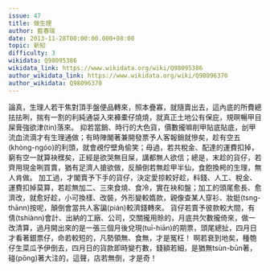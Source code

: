 ```yaml
---
issue: 47
title: 做生理
author: 藍春瑞
date: 2013-11-28T00:00:00.000+08:00
topic: 新知
difficulty: 3
wikidata: Q98095386
wikidata_link: https://www.wikidata.org/wiki/Q98095386
author_wikidata_link: https://www.wikidata.org/wiki/Q98096370
author_wikidata: Q98096370
---
```

論真，生理人若干焦對頂手盤便品轉來，照本疊寡，就隨賣出去，這內底的所費總抾抾咧，揣有一割的利純通袋入來褲橐仔燒燒，就真正土地公有保庇，規暝暢甲目屎膏強欲津(tin)落來。
抑若當銷、時行的大色貨，價數攏嘛削甲貼底貼底，刣甲流血流滴才有生理通做；有時陣閣著兼開發票予人客報銷就慘矣，趁有空五(khòng-ngóo)的利頭，就會覕佇壁角偷笑；毋過，若共稅金、配達的運費扣掉，窮有空一就算袂䆀矣，正經是欲哭無目屎，講都無人欲信；總是，末趁的貨仔，若齊用現金咧買賣，猶有足濟人搶欲做，反顛倒若無趁甲半仙，食飽換枵的生理，無人肯做。
加工過，才閣賣予下手的貨仔，決定愛掠較好趁，料錢、人工、稅金、運費扣掉莫算，若趁無加二、三來食燒、食冷，實在袂和盤；加工的頭尾愈長、愈濟改，就愈好趁，小可換樣、改裝，外形變較媠款，親像查某人穿衫、妝娗(tsng-thānn)按呢，顛倒會當共人客諞(pián)較濟錢轉來。
貨仔若賣予彼款較大間，有倩(tshiànn)會計、出納的工廠、公司，交關攏用賒的，月底共欠數攏倚來，做一改清算，過月開出來的是一張三個月後兌現(tuī-hiān)的期票，頭尾總扯，四月日才看著銀票仔，命若較短的，凡勢領無、食無，才是冤枉！
啊若衰到地矣，種匏仔生菜瓜予伊倒去，四月日的貨款即時變冇數，錢額若細，是猶無tsùn-būn著，碰(pōng)著大注的，這聲，店若無倒，才是奇！